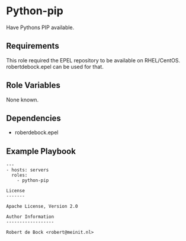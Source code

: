 Python-pip
=========

Have Pythons PIP available.

Requirements
------------

This role required the EPEL repository to be available on RHEL/CentOS. robertdebock.epel can be used for that.

Role Variables
--------------

None known.

Dependencies
------------

- roberdebock.epel

Example Playbook
----------------

```
---
- hosts: servers
  roles:
    - python-pip

License
-------

Apache License, Version 2.0

Author Information
------------------

Robert de Bock <robert@meinit.nl>
